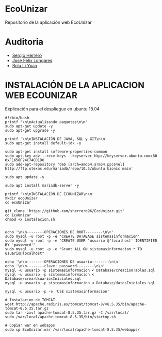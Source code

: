 # EcoUnizar
Repositorio de la aplicación web EcoUnizar

# Auditoria
* [Sergio Herrero](https://github.com/sherrero96)
* [José Félix Longares](https://github.com/pepelongares)
* [Bolu Li Yuan](https://github.com/bolumclol)

#	INSTALACIÓN DE LA APLICACION WEB ECOUNIZAR
Explicación para el despliegue en ubuntu 18.04

```ssh
#!/bin/bash
printf "\n\nActualizando paquetes\n\n"
sudo apt-get update -y
sudo apt-get upgrade -y

printf '\n\nINSTALACIÓN DE JAVA, SQL y GIT\n\n'
sudo apt-get install default-jdk -y

sudo apt-get install software-properties-common
sudo apt-key adv --recv-keys --keyserver hkp://keyserver.ubuntu.com:80 0xF1656F24C74CD1D8
sudo add-apt-repository 'deb [arch=amd64,arm64,ppc64el] http://ftp.utexas.edu/mariadb/repo/10.3/ubuntu bionic main'

sudo apt update -y

sudo apt install mariadb-server -y

printf '\n\nINSTALACIÓN DE ECOUNIZAR\n\n'
mkdir ecoUnizar
cd ecoUnizar

git clone 'https://github.com/sherrero96/EcoUnizar.git'
cd EcoUnizar
chmod +x instalacion.sh


echo '\n\n--------OPERACIONES DE ROOT--------\n\n'
sudo mysql -u root -p -e "CREATE DATABASE sistemasinformacion"
sudo mysql -u root -p -e "CREATE USER 'usuario'@'localhost' IDENTIFIED BY 'password'"
sudo mysql -u root -p -e "Grant ALL ON sistemasinformacion.* TO usuario@localhost"

echo '\n\n--------OPERACIONES DE usuario--------\n\n'
echo '\n\n--------clave: password--------\n\n'
mysql -u usuario -p sistemasinformacion < Database/creacionTablas.sql
mysql -u usuario -p sistemasinformacion < Database/crearUsuariosIniciales.sql
mysql -u usuario -p sistemasinformacion < Database/datosIniciales.sql

mysql -u usuario -p -e 'USE sistemasinformacion'

# Instalacion de TOMCAT
wget http://apache.rediris.es/tomcat/tomcat-8/v8.5.35/bin/apache-tomcat-8.5.35.tar.gz
sudo tar -zxvf apache-tomcat-8.5.35.tar.gz -C /var/local/
sudo /var/local/apache-tomcat-8.5.35/bin/startup.sh

# Copiar war en webapps
sudo cp EcoUnizar.war /var/local/apache-tomcat-8.5.35/webapps/
```


